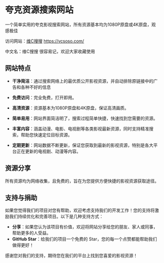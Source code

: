 

# 夸克资源搜索网站

一个简单实用的夸克影视搜索网站，所有资源基本均为1080P原盘或4K原盘，观感极佳

访问网站：[维C搜搜](https://vcsoso.com/) https://vcsoso.com/

中文名：维C搜搜 很容易记，欢迎大家收藏使用

## 网站特点

- **干净简洁**：通过搜索网络上的最优质公开影视资源，并自动排除原链接中的广告和各种不好的信息

- **免费访问**：完全免费，打开即用。

- **高清资源**：资源基本为1080P原盘和4K原盘，保证高清画质。

- **简单易用**：网站界面简洁明了，搜索过程简单快捷，快速找到您需要的资源。

- **丰富内容**：涵盖动漫、电影、电视剧等各类影视最新资源，同时支持精准搜索，帮助您快速定位目标资源。

- **定期更新**：网站数据不断更新，保证您获取到最新的影视资源，特别是各大平台正在更新的电视剧、动漫等内容。


## 资源分享
  
所有资源均为网络收集，且免费的，旨在为您提供方便快捷的影视资源获取途径。

## 支持与捐助

如果您觉得我们的项目对您有帮助，欢迎考虑支持我们的开发工作！您的支持将激励我们持续优化和完善项目。以下是几种支持方式：

- **分享**：如果您认为该项目有价值，欢迎将网站分享给您的朋友、家人或同事，帮助更多的人受益。
- **GitHub Star**：给我们的项目一个免费的 Star，您的每一个点赞都能帮助我们做得更好！

感谢您对我们的支持，期待您在我们的平台上找到您喜爱的影视资源！

